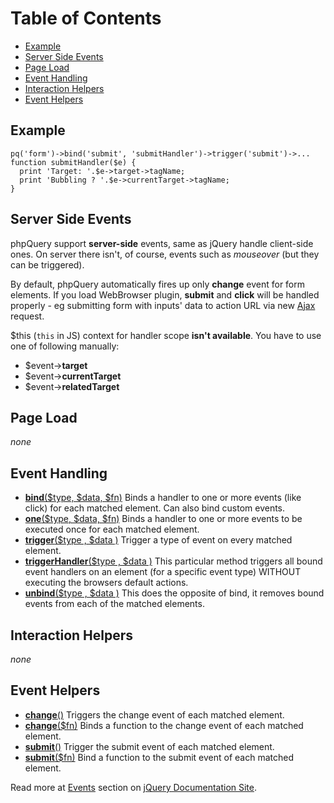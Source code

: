 # Table of Contents #
  * [Example](#Example.md)
  * [Server Side Events](#Server_Side_Events.md)
  * [Page Load](#Page_Load.md)
  * [Event Handling](#Event_Handling.md)
  * [Interaction Helpers](#Interaction_Helpers.md)
  * [Event Helpers](#Event_Helpers.md)

## Example ##
```
pq('form')->bind('submit', 'submitHandler')->trigger('submit')->...
function submitHandler($e) {
  print 'Target: '.$e->target->tagName;
  print 'Bubbling ? '.$e->currentTarget->tagName;
}
```

## Server Side Events ##
phpQuery support **server-side** events, same as jQuery handle client-side ones. On server there isn't, of course, events such as _mouseover_ (but they can be triggered).

By default, phpQuery automatically fires up only **change** event for form elements. If you load WebBrowser plugin, **submit** and **click** will be handled properly - eg submitting form with inputs' data to action URL via new [Ajax](http://code.google.com/p/phpquery/wiki/Ajax) request.

$this (`this` in JS) context for handler scope **isn't available**. You have to use one of following manually:
  * $event->**target**
  * $event->**currentTarget**
  * $event->**relatedTarget**

## Page Load ##
_none_

## Event Handling ##
  * **[bind](http://docs.jquery.com/Events/bind)**[($type, $data, $fn)](http://docs.jquery.com/Events/bind) Binds a handler to one or more events (like click) for each matched element. Can also bind custom events.
  * **[one](http://docs.jquery.com/Events/one)**[($type, $data, $fn)](http://docs.jquery.com/Events/one) Binds a handler to one or more events to be executed once for each matched element.
  * **[trigger](http://docs.jquery.com/Events/trigger)**[($type , $data )](http://docs.jquery.com/Events/trigger) Trigger a type of event on every matched element.
  * **[triggerHandler](http://docs.jquery.com/Events/triggerHandler)**[($type , $data )](http://docs.jquery.com/Events/triggerHandler) This particular method triggers all bound event handlers on an element (for a specific event type) WITHOUT executing the browsers default actions.
  * **[unbind](http://docs.jquery.com/Events/unbind)**[($type , $data )](http://docs.jquery.com/Events/unbind) This does the opposite of bind, it removes bound events from each of the matched elements.

## Interaction Helpers ##
_none_

## Event Helpers ##
  * **[change](http://docs.jquery.com/Events/change)**[()](http://docs.jquery.com/Events/change) Triggers the change event of each matched element.
  * **[change](http://docs.jquery.com/Events/change)**[($fn)](http://docs.jquery.com/Events/change) Binds a function to the change event of each matched element.
  * **[submit](http://docs.jquery.com/Events/submit)**[()](http://docs.jquery.com/Events/submit) Trigger the submit event of each matched element.
  * **[submit](http://docs.jquery.com/Events/submit)**[($fn)](http://docs.jquery.com/Events/submit) Bind a function to the submit event of each matched element.

Read more at [Events](http://docs.jquery.com/Events) section on [jQuery Documentation Site](http://docs.jquery.com/).